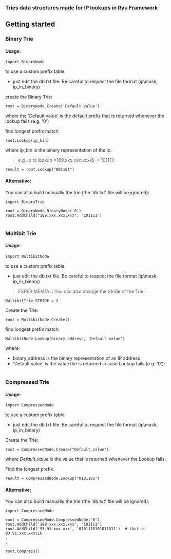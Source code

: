 ### Tries data structures made for IP lookups in Ryu Framework

## Getting started
### Binary Trie

#### Usage:
```
import BinaryNode
```

to use a custom prefix table:
- just edit the db.txt file. Be careful to respect the file format (ip\mask, ip_in_binary)


create the Binary Trie:
```
root = BinaryNode.Create('Default value')
```
where the 'Default value' is the default prefix that is returned whenever the lookup fails (e.g. '0')

find longest prefix match:
```
root.Lookup(ip_bin)
```
where ip_bin is the binary representation of the ip. 
> e.g. ip to lookup =189.xxx.xxx.xxx\6 -> 101111 :
```
result = root.Lookup("001101")
```

#### Alternative:
You can also build manually the trie (the 'db.txt' file will be ignored):
```
import BinaryTrie

root = BinaryNode.BinaryNode('0')
root.AddChild("189.xxx.xxx.xxx", '101111')
```

#

### Multibit Trie
#### Usage:
```
import MultibitNode
```

to use a custom prefix table:
- just edit the db.txt file. Be careful to respect the file format (ip\mask, ip_in_binary)


> EXPERIMENTAL: You can also change the Stride of the Trie:
```
MultibitTrie.STRIDE = 2
```

Create the Trie:
```
root = MultibitNode.Create()
```

find longest prefix match:
```
MultibitNode.Lookup(binary_address, 'Default value')
```
where:
 - binary_address is the binary representation of an IP address 
 - 'Default value' is the value the is returned in case Lookup fails (e.g. '0'):
#

### Compressed Trie

#### Usage:
```
import CompressedNode
```
to use a custom prefix table:
- just edit the db.txt file. Be careful to respect the file format (ip\mask, ip_in_binary)

Create the Trie:
```
root = CompressedNode.Create("Default_value")
```
where *Default_value* is the value that is returned whenever the Lookup fails.

Find the longest prefix:
```
result = CompressedNode.Lookup("0101101")
```

#### Alternative:
You can also build manually the trie (the 'db.txt' file will be ignored):
```
import CompressedNode

root = CompressedNode.CompressedNode('0')
root.AddChild('189.xxx.xxx.xxx', '101111')
root.AddChild('93.91.xxx.xxx', '0101110101011011')  # that is 93.91.xxx.xxx\16
.
.

root.Compress()
```

#